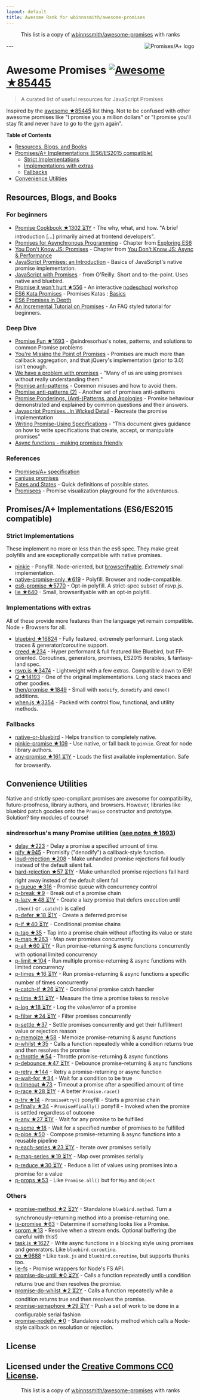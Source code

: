 ```yaml
---
layout: default
title: Awesome Rank for wbinnssmith/awesome-promises
---
```


<p align="center">
	This list is a copy of <a href="https://github.com/wbinnssmith/awesome-promises">wbinnssmith/awesome-promises</a> with ranks
</p>
---
<a href="https://promisesaplus.com/">
    <img src="https://promisesaplus.com/assets/logo-small.png" alt="Promises/A+ logo" align="right" />
</a>

# Awesome Promises [![Awesome](https://cdn.rawgit.com/sindresorhus/awesome/d7305f38d29fed78fa85652e3a63e154dd8e8829/media/badge.svg) ★85445](https://github.com/sindresorhus/awesome)

> A curated list of useful resources for JavaScript Promises

Inspired by the [awesome ★85445](https://github.com/sindresorhus/awesome) list thing. Not to be confused with other awesome promises like "I promise you a million dollars" or "I promise you'll stay fit and never have to go to the gym again".

**Table of Contents**

- [Resources, Blogs, and Books](#resources-blogs-and-books)
- [Promises/A+ Implementations (ES6/ES2015 compatible)](#promisesa-implementations-es6es2015-compatible)
  - [Strict Implementations](#strict-implementations)
  - [Implementations with extras](#implementations-with-extras)
  - [Fallbacks](#fallbacks)
- [Convenience Utilities](#convenience-utilities)

## Resources, Blogs, and Books

### For beginners
* [Promise Cookbook ★1302 ⏳1Y](https://github.com/mattdesl/promise-cookbook) - The why, what, and how. "A brief introduction [...] primarily aimed at frontend developers".
* [Promises for Asynchronous Programming](http://exploringjs.com/es6/ch_promises.html) - Chapter from [Exploring ES6](http://exploringjs.com/)
* [You Don't Know JS: Promises](https://github.com/getify/You-Dont-Know-JS/blob/master/async%20&%20performance/ch3.md) - Chapter from [You Don't Know JS: Async & Performance](https://github.com/getify/You-Dont-Know-JS/tree/master/async%20%26%20performance)
* [JavaScript Promises: an Introduction](https://developers.google.com/web/fundamentals/getting-started/primers/promises) - Basics of JavaScript's native promise implementation.
* [JavaScript with Promises](http://shop.oreilly.com/product/0636920032151.do) - from O'Reilly. Short and to-the-point. Uses native and bluebird.
* [Promise it won't hurt ★556](https://github.com/stevekane/promise-it-wont-hurt) - An interactive [nodeschool](https://nodeschool.io/) workshop
* [ES6 Kata Promises](http://es6katas.org/) - Promises Katas : [Basics](http://tddbin.com/#?kata=es6/language/promise/basics)
* [ES6 Promises in Depth](https://ponyfoo.com/articles/es6-promises-in-depth)
* [An Incremental Tutorial on Promises](http://www.sohamkamani.com/blog/2016/08/28/incremenal-tutorial-to-promises/) - An FAQ styled tutorial for beginners.

### Deep Dive
* [Promise Fun ★1693](https://github.com/sindresorhus/promise-fun) - @sindresorhus's notes, patterns, and solutions to common Promise problems
* [You're Missing the Point of Promises](https://blog.domenic.me/youre-missing-the-point-of-promises/) - Promises are much more than callback aggregation, and that jQuery's implementation (prior to 3.0) isn't enough.
* [We have a problem with promises](https://pouchdb.com/2015/05/18/we-have-a-problem-with-promises.html) - "Many of us are using promises without really understanding them."
* [Promise anti-patterns](https://github.com/petkaantonov/bluebird/wiki/Promise-anti-patterns) - Common misuses and how to avoid them.
* [Promise anti-patterns (2)](http://taoofcode.net/promise-anti-patterns/) - Another set of promises anti-patterns
* [Promise Ponderings, (Anti-)Patterns, and Apologies](https://sdgluck.github.io/2015/08/24/promise-ponderings-patterns-apologies/) - Promise behaviour demonstrated and explained by common questions and their answers.
* [Javascript Promises...In Wicked Detail](http://www.mattgreer.org/articles/promises-in-wicked-detail/) - Recreate the promise implementation
* [Writing Promise-Using Specifications](https://www.w3.org/2001/tag/doc/promises-guide) - "This document gives guidance on how to write specifications that create, accept, or manipulate promises"
* [Async functions - making promises friendly](https://developers.google.com/web/fundamentals/getting-started/primers/async-functions)

### References
* [Promises/A+ specification](https://promisesaplus.com/)
* [caniuse promises](http://caniuse.com/#feat=promises)
* [Fates and States](https://github.com/domenic/promises-unwrapping/blob/master/docs/states-and-fates.md) - Quick definitions of possible states.
* [Promisees](https://bevacqua.github.io/promisees/) - Promise visualization playground for the adventurous.

## Promises/A+ Implementations (ES6/ES2015 compatible)

### Strict Implementations
These implement no more or less than the es6 spec. They make great polyfills and are exceptionally compatible with native promises.

* [pinkie](https://github.com/floatdrop/pinkie) - Ponyfill. Node-oriented, but [browserifyable](https://github.com/substack/node-browserify). *Extremely* small implementation.
* [native-promise-only ★619](https://github.com/getify/native-promise-only) - Polyfill. Browser and node-compatible.
* [es6-promise ★5770](https://github.com/stefanpenner/es6-promise) - Opt-in polyfill. A strict-spec subset of rsvp.js.
* [lie ★640](https://github.com/calvinmetcalf/lie) - Small, browserifyable with an opt-in polyfill.

### Implementations with extras
All of these provide more features than the language yet remain compatible. Node + Browsers for all.

* [bluebird ★16824](https://github.com/petkaantonov/bluebird) - Fully featured, extremely performant. Long stack traces & generator/coroutine support.
* [creed ★234](https://github.com/briancavalier/creed) - Hyper performant & full featured like Bluebird, but FP-oriented. Coroutines, generators, promises, ES2015 iterables, & fantasy-land spec.
* [rsvp.js ★3474](https://github.com/tildeio/rsvp.js) - Lightweight with a few extras. Compatible down to IE6!
* [Q ★14193](https://github.com/kriskowal/q) - One of the original implementations. Long stack traces and other goodies.
* [then/promise ★1849](https://github.com/then/promise) - Small with `nodeify`, `denodify` and `done()` additions.
* [when.js ★3354](https://github.com/cujojs/when) - Packed with control flow, functional, and utility methods.


### Fallbacks
* [native-or-bluebird](https://www.npmjs.com/package/native-or-bluebird) - Helps transition to completely native.
* [pinkie-promise ★109](https://github.com/floatdrop/pinkie-promise) - Use native, or fall back to `pinkie`. Great for node library authors.
* [any-promise ★161 ⏳1Y](https://github.com/kevinbeaty/any-promise) - Loads the first available implementation. Safe for browserify.

## Convenience Utilities
Native and strictly spec-compliant promises are awesome for compatibility, future-proofness, library authors, and browsers. However, libraries like bluebird patch goodies onto the `Promise` constructor and prototype. Solution? tiny modules of course!

### sindresorhus's many Promise utilities ([see notes ★1693](https://github.com/sindresorhus/promise-fun))
* [delay ★223](https://github.com/sindresorhus/delay) - Delay a promise a specified amount of time.
* [pify ★945](https://github.com/sindresorhus/pify) - Promisify ("denodify") a callback-style function.
* [loud-rejection ★208](https://github.com/sindresorhus/loud-rejection) - Make unhandled promise rejections fail loudly instead of the default silent fail.
* [hard-rejection ★57 ⏳1Y](https://github.com/sindresorhus/hard-rejection) - Make unhandled promise rejections fail hard right away instead of the default silent fail
* [p-queue ★316](https://github.com/sindresorhus/p-queue) - Promise queue with concurrency control
* [p-break ★9](https://github.com/sindresorhus/p-break) - Break out of a promise chain
* [p-lazy ★48 ⏳1Y](https://github.com/sindresorhus/p-lazy) - Create a lazy promise that defers execution until `.then()` or `.catch()` is called
* [p-defer ★18 ⏳1Y](https://github.com/sindresorhus/p-defer) - Create a deferred promise
* [p-if ★40 ⏳1Y](https://github.com/sindresorhus/p-if) - Conditional promise chains
* [p-tap ★35](https://github.com/sindresorhus/p-tap) - Tap into a promise chain without affecting its value or state
* [p-map ★263](https://github.com/sindresorhus/p-map) - Map over promises concurrently
* [p-all ★60 ⏳1Y](https://github.com/sindresorhus/p-all) - Run promise-returning & async functions concurrently with optional limited concurrency
* [p-limit ★104](https://github.com/sindresorhus/p-limit) - Run multiple promise-returning & async functions with limited concurrency
* [p-times ★16 ⏳1Y](https://github.com/sindresorhus/p-times) - Run promise-returning & async functions a specific number of times concurrently
* [p-catch-if ★26 ⏳1Y](https://github.com/sindresorhus/p-catch-if) - Conditional promise catch handler
* [p-time ★51 ⏳1Y](https://github.com/sindresorhus/p-time) - Measure the time a promise takes to resolve
* [p-log ★18 ⏳1Y](https://github.com/sindresorhus/p-log) - Log the value/error of a promise
* [p-filter ★24 ⏳1Y](https://github.com/sindresorhus/p-filter) - Filter promises concurrently
* [p-settle ★37](https://github.com/sindresorhus/p-settle) - Settle promises concurrently and get their fulfillment value or rejection reason
* [p-memoize ★58](https://github.com/sindresorhus/p-memoize) - Memoize promise-returning & async functions
* [p-whilst ★35](https://github.com/sindresorhus/p-whilst) - Calls a function repeatedly while a condition returns true and then resolves the promise
* [p-throttle ★54](https://github.com/sindresorhus/p-throttle) - Throttle promise-returning & async functions
* [p-debounce ★47 ⏳1Y](https://github.com/sindresorhus/p-debounce) - Debounce promise-returning & async functions
* [p-retry ★144](https://github.com/sindresorhus/p-retry) - Retry a promise-returning or async function
* [p-wait-for ★34](https://github.com/sindresorhus/p-wait-for) - Wait for a condition to be true
* [p-timeout ★73](https://github.com/sindresorhus/p-timeout) - Timeout a promise after a specified amount of time
* [p-race ★28 ⏳1Y](https://github.com/sindresorhus/p-race) - A better `Promise.race()`
* [p-try ★14](https://github.com/sindresorhus/p-try) - `Promise#try()` ponyfill - Starts a promise chain
* [p-finally ★34](https://github.com/sindresorhus/p-finally) - `Promise#finally()` ponyfill - Invoked when the promise is settled regardless of outcome
* [p-any ★27 ⏳1Y](https://github.com/sindresorhus/p-any) - Wait for any promise to be fulfilled
* [p-some ★18](https://github.com/sindresorhus/p-some) - Wait for a specified number of promises to be fulfilled
* [p-pipe ★50](https://github.com/sindresorhus/p-pipe) - Compose promise-returning & async functions into a reusable pipeline
* [p-each-series ★23 ⏳1Y](https://github.com/sindresorhus/p-each-series) - Iterate over promises serially
* [p-map-series ★19 ⏳1Y](https://github.com/sindresorhus/p-map-series) - Map over promises serially
* [p-reduce ★30 ⏳1Y](https://github.com/sindresorhus/p-reduce) - Reduce a list of values using promises into a promise for a value
* [p-props ★53](https://github.com/sindresorhus/p-props) - Like `Promise.all()` but for `Map` and `Object`

### Others
* [promise-method ★2 ⏳2Y](https://github.com/wbinnssmith/promise-method) - Standalone `bluebird.method`. Turn a synchronously-returning method into a promise-returning one.
* [is-promise ★63](https://github.com/then/is-promise) - Determine if something looks like a Promise.
* [sprom ★13](https://github.com/then/sprom) - Resolve when a stream ends. Optional buffering (be careful with this!)
* [task.js ★1627](https://github.com/mozilla/task.js) - Write async functions in a blocking style using promises and generators. Like `bluebird.coroutine`.
* [co ★9688](https://github.com/tj/co) - Like `task.js` and `bluebird.coroutine`, but supports thunks too.
* [lie-fs](https://www.npmjs.com/package/lie-fs) - Promise wrappers for Node's FS API.
* [promise-do-until ★0 ⏳2Y](https://github.com/busterc/promise-do-until) - Calls a function repeatedly until a condition returns true and then resolves the promise.
* [promise-do-whilst ★2 ⏳2Y](https://github.com/busterc/promise-do-whilst) - Calls a function repeatedly while a condition returns true and then resolves the promise.
* [promise-semaphore ★29 ⏳1Y](https://github.com/samccone/promise-semaphore) - Push a set of work to be done in a configurable serial fashion
* [promise-nodeify ★0](https://github.com/kevinoid/promise-nodeify) - Standalone `nodeify` method which calls a Node-style callback on resolution or rejection.

## License
Licensed under the [Creative Commons CC0 License](https://creativecommons.org/publicdomain/zero/1.0/).
---
<p align="center">
	This list is a copy of <a href="https://github.com/wbinnssmith/awesome-promises">wbinnssmith/awesome-promises</a> with ranks
</p>
